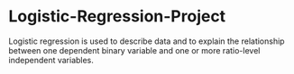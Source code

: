 # Logistic-Regression-Project
 Logistic regression is used to describe data and to explain the relationship between one dependent binary variable and one or more ratio-level independent variables.
